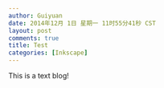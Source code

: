 ```yaml
---
author: Guiyuan
date: 2014年12月 1日 星期一 11时55分41秒 CST
layout: post
comments: true
title: Test
categories: [Inkscape]
---
```


This is a text blog!
